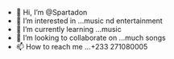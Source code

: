 - 👋 Hi, I’m @Spartadon
- 👀 I’m interested in ...music nd entertainment 
- 🌱 I’m currently learning ...music
- 💞️ I’m looking to collaborate on ...much songs 
- 📫 How to reach me ...+233 271080005

<!---
Spartadon/Spartadon is a ✨ special ✨ repository because its `README.md` (this file) appears on your GitHub profile.
You can click the Preview link to take a look at your changes.
--->
